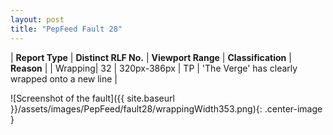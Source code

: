 ```yaml
---
layout: post
title: "PepFeed Fault 28"
---
```

| **Report Type** | **Distinct RLF No.** | **Viewport Range** | **Classification** | **Reason** |
| Wrapping| 32 | 320px-386px | TP | 'The Verge' has clearly wrapped onto a new line | 

![Screenshot of the fault]({{ site.baseurl }}/assets/images/PepFeed/fault28/wrappingWidth353.png){: .center-image }